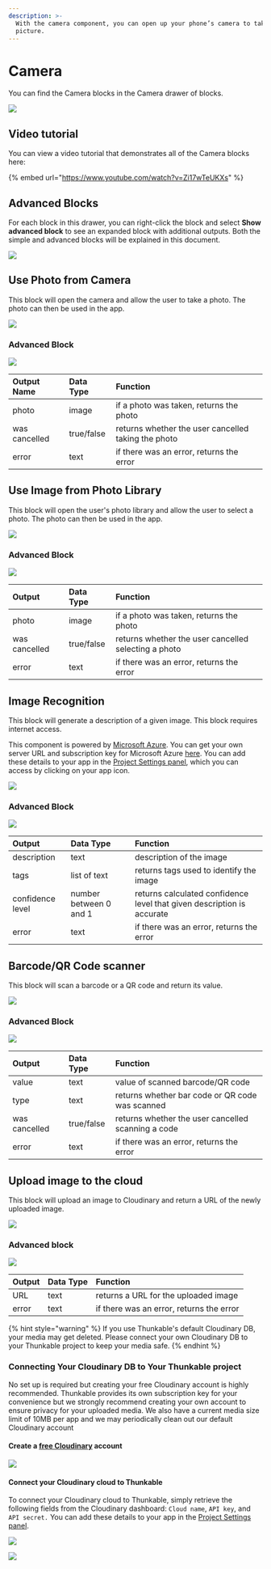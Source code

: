 ```yaml
---
description: >-
  With the camera component, you can open up your phone’s camera to take a
  picture.
---
```


# Camera

You can find the Camera blocks in the Camera drawer of blocks.

![](.gitbook/assets/camera-drawer.png)

## Video tutorial

You can view a video tutorial that demonstrates all of the Camera blocks here:

{% embed url="https://www.youtube.com/watch?v=Zi17wTeUKXs" %}

## Advanced Blocks

For each block in this drawer, you can right-click the block and select **Show advanced block** to see an expanded block with additional outputs. Both the simple and advanced blocks will be explained in this document.

![](.gitbook/assets/image%20%28147%29.png)

## Use Photo from Camera

This block will open the camera and allow the user to take a photo. The photo can then be used in the app.

![](.gitbook/assets/image%20%28130%29.png)

### Advanced Block

![](.gitbook/assets/image%20%28172%29.png)

| Output Name | Data Type | Function |
| :--- | :--- | :--- |
| photo | image | if a photo was taken, returns the photo |
| was cancelled | true/false | returns whether the user cancelled taking the photo |
| error | text | if there was an error, returns the error |

## Use Image from Photo Library

This block will open the user's photo library and allow the user to select a photo. The photo can then be used in the app.

![](.gitbook/assets/image%20%28141%29.png)

### Advanced Block

![](.gitbook/assets/image%20%28132%29.png)

| Output | Data Type | Function |
| :--- | :--- | :--- |
| photo | image | if a photo was taken, returns the photo |
| was cancelled | true/false | returns whether the user cancelled selecting a photo |
| error | text | if there was an error, returns the error |

## Image Recognition

This block will generate a description of a given image. This block requires internet access.

This component is powered by [Microsoft Azure](https://blogs.microsoft.com/ai/azure-image-captioning/). You can get your own server URL and subscription key for Microsoft Azure [here](https://azure.microsoft.com/en-us/free/). You can add these details to your app in the [Project Settings panel](project-settings.md#api-keys), which you can access by clicking on your app icon.

![](.gitbook/assets/image%20%28176%29.png)

### Advanced Block

![](.gitbook/assets/image%20%28158%29.png)



| Output | Data Type | Function |
| :--- | :--- | :--- |
| description | text | description of the image |
| tags | list of text | returns tags used to identify the image |
| confidence level | number between 0 and 1 | returns calculated confidence level that given description is accurate |
| error | text | if there was an error, returns the error |

## Barcode/QR Code scanner

This block will scan a barcode or a QR code and return its value.

![](.gitbook/assets/image%20%28168%29.png)

### Advanced Block

![](.gitbook/assets/image%20%28134%29.png)

| Output | Data Type | Function |
| :--- | :--- | :--- |
| value | text | value of scanned barcode/QR code |
| type | text | returns whether bar code or QR code was scanned |
| was cancelled | true/false | returns whether the user cancelled scanning a code |
| error | text | if there was an error, returns the error |

## Upload image to the cloud

This block will upload an image to Cloudinary and return a URL of the newly uploaded image.

![](.gitbook/assets/image%20%28160%29.png)

### Advanced block

![](.gitbook/assets/image%20%28156%29.png)

| Output | Data Type | Function |
| :--- | :--- | :--- |
| URL | text | returns a URL for the uploaded image |
| error | text | if there was an error, returns the error |

{% hint style="warning" %}
If you use Thunkable's default Cloudinary DB, your media may get deleted. Please connect your own Cloudinary DB to your Thunkable project to keep your media safe.
{% endhint %}

### Connecting Your Cloudinary DB to Your Thunkable project

No set up is required but creating your free Cloudinary account is highly recommended. Thunkable provides its own subscription key for your convenience but we strongly recommend creating your own account to ensure privacy for your uploaded media. We also have a current media size limit of 10MB per app and we may periodically clean out our default Cloudinary account

#### Create a [free Cloudinary](https://cloudinary.com/) account

![](.gitbook/assets/image%20%28191%29.png)

#### Connect your Cloudinary cloud to Thunkable

To connect your Cloudinary cloud to Thunkable, simply retrieve the following fields from the Cloudinary dashboard: `Cloud name`, `API key`, and `API secret.` You can add these details to your app in the [Project Settings panel](project-settings.md#api-keys).

![](.gitbook/assets/image%20%28192%29.png)

![](.gitbook/assets/screen-shot-2021-04-16-at-3.24.13-pm.png)

